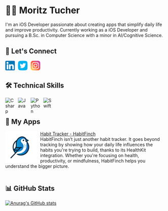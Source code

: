 # 👨‍💻 Moritz Tucher

I'm an iOS Developer passionate about creating apps that simplify daily life and improve productivity. Currently working as a iOS Developer and pursuing a B.Sc. in Computer Science with a minor in AI/Cognitive Science.

## 🤝 Let's Connect

<a href="https://www.linkedin.com/in/moritztucher/"><img align="left" src="https://raw.githubusercontent.com/moritztucher/moritztucher/main/images/linkedin.png" alt="Moritz Tucher | LinkedIn" width="30px" style="padding-right:10px;" /></a>
<a href="https://x.com/moritztucher"><img align="left" src="https://raw.githubusercontent.com/moritztucher/moritztucher/main/images/twitter.png" alt="Moritz Tucher | Twitter" width="30px" style="padding-right:10px;" /></a>
<a href="https://instagram.com/moritztucher"><img align="left" src="https://raw.githubusercontent.com/moritztucher/moritztucher/main/images/instagram.png" alt="Moritz Tucher | Instagram" width="30px" style="padding-right:10px;" /></a>
</br></br>

## 🛠️ Technical Skills
<img align="left" alt="Csharp" width="30px" style="padding-right:10px;" src='https://cdn.jsdelivr.net/gh/devicons/devicon/icons/csharp/csharp-original.svg'>
<img align="left" alt="Java" width="30px" style="padding-right:10px;" src='https://cdn.jsdelivr.net/gh/devicons/devicon/icons/java/java-original.svg'>
<img align="left" alt="Python" width="30px" style="padding-right:10px;" src='https://cdn.jsdelivr.net/gh/devicons/devicon/icons/python/python-original.svg'>
<img align="left" alt="Swift" width="30px" style="padding-right:10px;" src='https://cdn.jsdelivr.net/gh/devicons/devicon/icons/swift/swift-original.svg'>
<br /><br />

<!-- 
![Top Langs](https://github-readme-stats.vercel.app/api/top-langs/?username=moritztucher&theme=github_dark&layout=compact)
-->

## 📱 My Apps
<a href="https://apps.apple.com/app/id6504585005"><img align="left" src="https://raw.githubusercontent.com/moritztucher/moritztucher/main/images/habitfinch.png" alt="Habit Tracker - HabitFinch" width="100px" style="padding-right:10px;" />Habit Tracker - HabitFinch</a> 
</br>HabitFinch isn’t just another habit tracker. It goes beyond tracking by showing how your daily life influences the habits you're trying to build, thanks to its HealthKit integration. Whether you're focusing on health, productivity, or mindfulness, HabitFinch helps you understand the bigger picture.
</br></br>


<!-- 
## 📗 Own Projects
[![Readme Card](https://github-readme-stats.vercel.app/api/pin/?username=moritztucher&repo=RSS-Feed-Reader&show_owner=true&theme=github_dark)](https://github.com/moritztucher/RSS-Feed-Reader)

## 📙 Other
[![Readme Card](https://github-readme-stats.vercel.app/api/pin/?username=moritztucher&repo=iOS-Conferences-2025&show_owner=true&theme=github_dark)]([https://github.com/moritztucher/RSS-Feed-Reader](https://github.com/moritztucher/iOS-Conferences-2025))

## 📙 Open-Source Contribution
Coming Soon

## 📘 Learning Repros
[![Readme Card](https://github-readme-stats.vercel.app/api/pin/?username=moritztucher&repo=100DaysOfSwiftUI&show_owner=true&theme=github_dark)](https://github.com/moritztucher/100Days-of-SwiftUI)
-->

## 📊 GitHub Stats
[![Anurag's GitHub stats](https://github-readme-stats.vercel.app/api?username=moritztucher&theme=github_dark&show_icons=true)](https://github.com/moritztucher) 


<!-- 
### Commands for Links (GitHub Stats and Readme Card)
&show_icons=true
&show_owner=true
&theme=github_dark

### Links 
https://github.com/devicons/devicon/tree/v2.15.1/icons
https://github.com/DenverCoder1/
https://github.com/anuraghazra/github-readme-stats
-->
